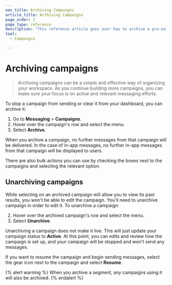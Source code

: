 ```yaml
---
nav_title: Archiving Campaigns
article_title: Archiving Campaigns
page_order: 2
page_type: reference
description: "This reference article goes over how to archive a pre-existing campaign, the effects of archiving a campaign, and how to resume that campaign if needed."
tool:
  - Campaigns

---
```


# Archiving campaigns

> Archiving campaigns can be a simple and effective way of organizing your workspace. As you continue building more campaigns, you can make sure your focus is on active and relevant messaging efforts.

To stop a campaign from sending or clear it from your dashboard, you can archive it:

1. Go to **Messaging** > **Campaigns**.
2. Hover over the campaign's row and select the <i class="fas fa-ellipsis-vertical"></i> menu. 
3. Select **Archive**.

When you archive a campaign, no further messages from that campaign will be delivered. In the case of in-app messages, no further in-app messages from that campaign will be displayed to users.

There are also bulk actions you can use by checking the boxes next to the campaigns and selecting the relevant option.

## Unarchiving campaigns

While selecting on an archived campaign will allow you to view its past results, you won't be able to edit the campaign. You'll need to unarchive campaign in order to edit it. To unarchive a campaign:

2. Hover over the archived campaign's row and select the <i class="fas fa-ellipsis-vertical"></i> menu. 
3. Select **Unarchive**.

Unarchiving a campaign does not make it live. This will just update your campaign status to **Active**. At this point, you can edits and review how the campaign is set up, and your campaign will be stopped and won't send any messages.

If you want to resume the campaign and begin sending messages, select the gear icon next to the campaign and select **Resume**.

{% alert warning %}
When you archive a segment, any campaigns using it will also be archived.
{% endalert %}
